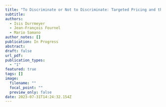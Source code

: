 ```yaml
---
title: "To Discriminate or Not to Discriminate: Targeted Pricing and the Value of Past Purchase Histories"
subtitle:
authors:
  - Isis Durrmeyer
  - Jean-François Fournel
  - Mario Samano
author_notes: []
publication: In Progress
abstract:
draft: false
url_pdf:
publication_types:
  - "1"
featured: true
tags: []
image:
  filename: ""
  focal_point: ""
  preview_only: false
date: 2023-07-31T14:24:32.154Z
---
```

